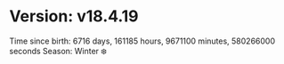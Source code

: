 # Version: v18.4.19
Time since birth: 6716 days, 161185 hours, 9671100 minutes, 580266000 seconds
Season: Winter ❄️
